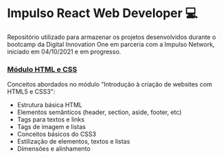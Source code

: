 # Impulso React Web Developer :computer:

Repositório utilizado para armazenar os projetos desenvolvidos durante o bootcamp da Digital Innovation One em parceria com a Impulso Network, iniciado em 04/10/2021 e em progresso.

### [Módulo HTML e CSS](https://github.com/lineavelino/dio-impulso/tree/main/dio-htmlcss)

Conceitos abordados no módulo "Introdução à criação de websites com HTML5 e CSS3":

- Estrutura básica HTML
- Elementos semânticos (header, section, aside, footer, etc)
- Tags para textos e links
- Tags de imagem e listas
- Conceitos básicos do CSS3
- Estilização de elementos, textos e listas
- Dimensões e alinhamento
